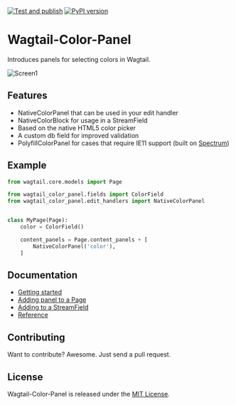[![Test and publish](https://github.com/marteinn/wagtail-color-panel/actions/workflows/main.yml/badge.svg)](https://github.com/marteinn/wagtail-color-panel/actions/workflows/main.yml) [![PyPI version](https://badge.fury.io/py/wagtail-color-panel.svg)](https://badge.fury.io/py/wagtail-color-panel)

# Wagtail-Color-Panel

Introduces panels for selecting colors in Wagtail.

![Screen1](https://raw.githubusercontent.com/marteinn/wagtail-color-panel/develop/img/img-in-streamfield.png)


## Features

- NativeColorPanel that can be used in your edit handler
- NativeColorBlock for usage in a StreamField
- Based on the native HTML5 color picker
- A custom db field for improved validation
- PolyfillColorPanel for cases that require IE11 support (built on [Spectrum](https://github.com/bgrins/spectrum))


## Example

```python
from wagtail.core.models import Page

from wagtail_color_panel.fields import ColorField
from wagtail_color_panel.edit_handlers import NativeColorPanel


class MyPage(Page):
    color = ColorField()

    content_panels = Page.content_panels + [
        NativeColorPanel('color'),
    ]
```


## Documentation

- [Getting started](./docs/1_getting_started.md)
- [Adding panel to a Page](./docs/2_adding_to_a_page.md)
- [Adding to a StreamField](./docs/3_adding_to_a_streamfield.md)
- [Reference](./docs/4_reference.md)

## Contributing

Want to contribute? Awesome. Just send a pull request.


## License

Wagtail-Color-Panel is released under the [MIT License](http://www.opensource.org/licenses/MIT).
